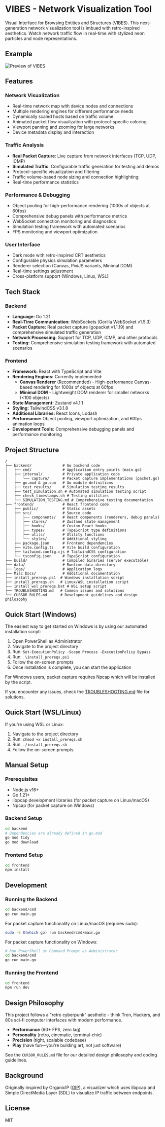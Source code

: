 # VIBES - Network Visualization Tool

Visual Interface for Browsing Entities and Structures (VIBES). This next-generation network visualization tool is imbued with retro-inspired aesthetics. Watch network traffic flow in real-time with stylized neon particles and node representations.

## Example

![Preview of VIBES](./PREVIEW.gif)


## Features

### Network Visualization
- Real-time network map with device nodes and connections
- Multiple rendering engines for different performance needs
- Dynamically scaled hosts based on traffic volume
- Animated packet flow visualization with protocol-specific coloring
- Viewport panning and zooming for large networks
- Device metadata display and interaction

### Traffic Analysis
- **Real Packet Capture**: Live capture from network interfaces (TCP, UDP, ICMP)
- **Simulated Traffic**: Configurable traffic generation for testing and demos
- Protocol-specific visualization and filtering
- Traffic volume-based node sizing and connection highlighting
- Real-time performance statistics

### Performance & Debugging
- Object pooling for high-performance rendering (1000s of objects at 60fps)
- Comprehensive debug panels with performance metrics
- WebSocket connection monitoring and diagnostics
- Simulation testing framework with automated scenarios
- FPS monitoring and viewport optimization

### User Interface
- Dark mode with retro-inspired CRT aesthetics
- Configurable physics simulation parameters
- Renderer selection (Canvas, PixiJS variants, Minimal DOM)
- Real-time settings adjustment
- Cross-platform support (Windows, Linux, WSL)

## Tech Stack

### Backend
- **Language:** Go 1.21
- **Real-Time Communication:** WebSockets (Gorilla WebSocket v1.5.3)
- **Packet Capture:** Real packet capture (gopacket v1.1.19) and comprehensive simulated traffic generation
- **Network Processing:** Support for TCP, UDP, ICMP, and other protocols
- **Testing:** Comprehensive simulation testing framework with automated scenarios

### Frontend
- **Framework:** React with TypeScript and Vite
- **Rendering Engines:** Currently implemented:
  - **Canvas Renderer** (Recommended) - High-performance Canvas-based rendering for 1000s of objects at 60fps
  - **Minimal DOM** - Lightweight DOM renderer for smaller networks (<100 objects)
- **State Management:** Zustand v4.1.1
- **Styling:** TailwindCSS v3.1.8
- **Additional Libraries:** React Icons, Lodash
- **Performance:** Object pooling, viewport optimization, and 60fps animation loops
- **Development Tools:** Comprehensive debugging panels and performance monitoring

## Project Structure

```
/
├── backend/              # Go backend code
│   ├── cmd/              # Application entry points (main.go)
│   ├── internal/         # Private application code
│   │   └── capture/      # Packet capture implementations (packet.go)
│   ├── go.mod & go.sum   # Go module definitions
│   ├── test_results/     # Simulation testing results
│   ├── test_simulation.sh # Automated simulation testing script
│   ├── check_timestamps.sh # Testing utilities
│   └── SIMULATION_TESTING.md # Comprehensive testing documentation
├── frontend/             # React frontend code
│   ├── public/           # Static assets
│   ├── src/              # Source code
│   │   ├── components/   # React components (renderers, debug panels)
│   │   ├── stores/       # Zustand state management
│   │   ├── hooks/        # Custom React hooks
│   │   ├── types/        # TypeScript type definitions
│   │   ├── utils/        # Utility functions
│   │   └── styles/       # Additional styling
│   ├── package.json      # Frontend dependencies
│   ├── vite.config.ts    # Vite build configuration
│   ├── tailwind.config.cjs # TailwindCSS configuration
│   └── tsconfig.json     # TypeScript configuration
├── build/                # Compiled binaries (server executable)
├── data/                 # Runtime data directory
├── logs/                 # Application logs
├── Misc Docs/            # Additional documentation
├── install_prereqs.ps1  # Windows installation script
├── install_prereqs.sh   # Linux/WSL installation script
├── install_wsl_prereqs.bat # WSL setup script
├── TROUBLESHOOTING.md   # Common issues and solutions
└── CURSOR_RULES.md      # Development guidelines and design philosophy
```

## Quick Start (Windows)

The easiest way to get started on Windows is by using our automated installation script:

1. Open PowerShell as Administrator
2. Navigate to the project directory
3. Run: `Set-ExecutionPolicy -Scope Process -ExecutionPolicy Bypass`
4. Run: `.\install_prereqs.ps1`
5. Follow the on-screen prompts
6. Once installation is complete, you can start the application

For Windows users, packet capture requires Npcap which will be installed by the script.

If you encounter any issues, check the [TROUBLESHOOTING.md](TROUBLESHOOTING.md) file for solutions.

## Quick Start (WSL/Linux)

If you're using WSL or Linux:

1. Navigate to the project directory
2. Run: `chmod +x install_prereqs.sh`
3. Run: `./install_prereqs.sh`
4. Follow the on-screen prompts

## Manual Setup

### Prerequisites
- Node.js v16+
- Go 1.21+
- libpcap development libraries (for packet capture on Linux/macOS)
- Npcap (for packet capture on Windows)

### Backend Setup
```bash
cd backend
# Dependencies are already defined in go.mod
go mod tidy
go mod download
```

### Frontend Setup
```bash
cd frontend
npm install
```

## Development

### Running the Backend
```bash
cd backend/cmd
go run main.go
```

For packet capture functionality on Linux/macOS (requires sudo):
```bash
sudo -E $(which go) run backend/cmd/main.go
```

For packet capture functionality on Windows:
```bash
# Run PowerShell or Command Prompt as Administrator
cd backend/cmd
go run main.go
```

### Running the Frontend
```bash
cd frontend
npm run dev
```

## Design Philosophy

This project follows a "retro cyberpunk" aesthetic - think Tron, Hackers, and 80s sci-fi computer interfaces with modern performance.

- **Performance** (60+ FPS, zero lag)
- **Personality** (retro, cinematic, terminal-chic)
- **Precision** (tight, scalable codebase)
- **Play** (have fun—you're building art, not just software)

See the `CURSOR_RULES.md` file for our detailed design philosophy and coding guidelines.

## Background 

Originally inspired by OrganicIP ([OIP](https://github.com/USU-Security/oip)), a visualizer which uses libpcap and Simple DirectMedia Layer (SDL) to visualize IP traffic between endpoints.

## License

MIT 
